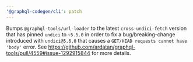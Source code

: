 ```yaml
---
'@graphql-codegen/cli': patch
---
```


Bumps `@graphql-tools/url-loader` to the latest `cross-undici-fetch` version that has pinned `undici` to `~5.5.0` in order to fix a bug/breaking-change introduced with `undici@5.6.0` that causes a `GET/HEAD requests cannot have 'body'` error.
See https://github.com/ardatan/graphql-tools/pull/4559#issue-1292915844 for more details.
